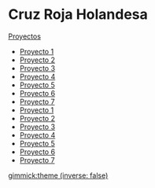 # Cruz Roja Holandesa

[Proyectos]()

  * [Proyecto 1](proyectos/p01.md)
  * [Proyecto 2](proyectos/p02.md)
  * [Proyecto 3](proyectos/p03.md)
  * [Proyecto 4](proyectos/p04.md)
  * [Proyecto 5](proyectos/p05.md)
  * [Proyecto 6](proyectos/p06.md)
  * [Proyecto 7](proyectos/p07.md)
  * [Proyecto 1](proyectos/p08.md)
  * [Proyecto 2](proyectos/p09.md)
  * [Proyecto 3](proyectos/p10.md)
  * [Proyecto 4](proyectos/p11.md)
  * [Proyecto 5](proyectos/p12.md)
  * [Proyecto 6](proyectos/p13.md)
  * [Proyecto 7](proyectos/p14.md)

<!-- set a default theme -->
[gimmick:theme (inverse: false)](bootsrap)
